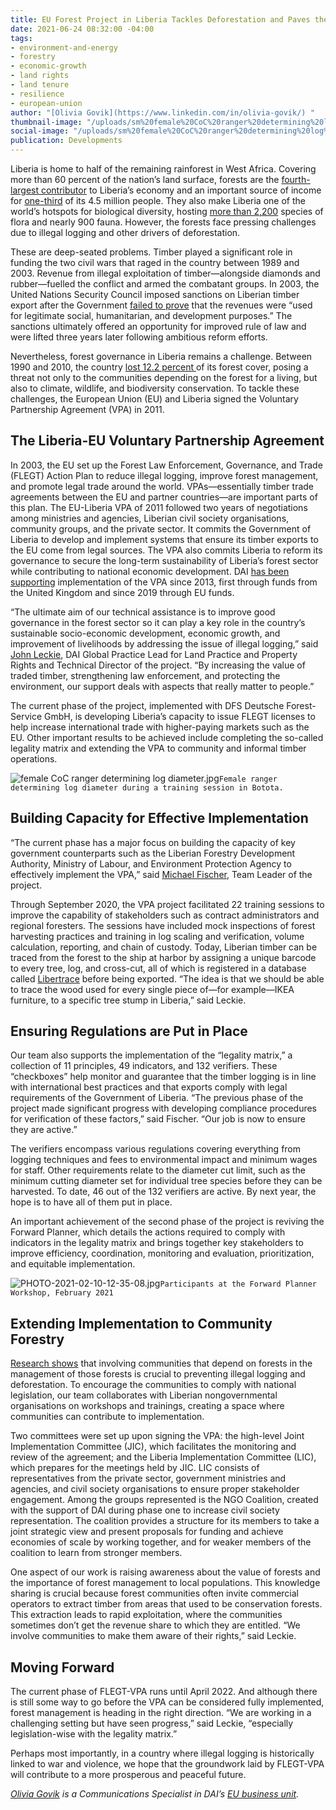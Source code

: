 ```yaml
---
title: EU Forest Project in Liberia Tackles Deforestation and Paves the Way for Stability
date: 2021-06-24 08:32:00 -04:00
tags:
- environment-and-energy
- forestry
- economic-growth
- land rights
- land tenure
- resilience
- european-union
author: "[Olivia Govik](https://www.linkedin.com/in/olivia-govik/) "
thumbnail-image: "/uploads/sm%20female%20CoC%20ranger%20determining%20log%20diameter.jpg"
social-image: "/uploads/sm%20female%20CoC%20ranger%20determining%20log%20diameter.jpg"
publication: Developments
---
```


Liberia is home to half of the remaining rainforest in West Africa. Covering more than 60 percent of the nation’s land surface, forests are the [fourth-largest contributor](https://blogs.worldbank.org/africacan/liberia-understanding-peoples-dependence-forests) to Liberia’s economy and an important source of income for [one-third](https://www.nicfi.no/partner-countries/liberia/) of its 4.5 million people. They also make Liberia one of the world’s hotspots for biological diversity, hosting [more than 2,200](https://blogs.worldbank.org/africacan/liberia-understanding-peoples-dependence-forests) species of flora and nearly 900 fauna. However, the forests face pressing challenges due to illegal logging and other drivers of deforestation.






These are deep-seated problems. Timber played a significant role in funding the two civil wars that raged in the country between 1989 and 2003. Revenue from illegal exploitation of timber—alongside diamonds and rubber—fuelled the conflict and armed the combatant groups. In 2003, the United Nations Security Council imposed sanctions on Liberian timber export after the Government [failed to prove](https://news.un.org/en/story/2003/05/66992-extending-sanctions-against-liberia-security-council-adds-ban-timber-exports) that the revenues were “used for legitimate social, humanitarian, and development purposes.” The sanctions ultimately offered an opportunity for improved rule of law and were lifted three years later following ambitious reform efforts. 

Nevertheless, forest governance in Liberia remains a challenge. Between 1990 and 2010, the country [lost 12.2 percent ](https://blogs.worldbank.org/africacan/liberia-understanding-peoples-dependence-forests)of its forest cover, posing a threat not only to the communities depending on the forest for a living, but also to climate, wildlife, and biodiversity conservation. To tackle these challenges, the European Union (EU) and Liberia signed the Voluntary Partnership Agreement (VPA) in 2011. 

## The Liberia-EU Voluntary Partnership Agreement

In 2003, the EU set up the Forest Law Enforcement, Governance, and Trade (FLEGT) Action Plan to reduce illegal logging, improve forest management, and promote legal trade around the world. VPAs—essentially timber trade agreements between the EU and partner countries—are important parts of this plan. The EU-Liberia VPA of 2011 followed two years of negotiations among ministries and agencies, Liberian civil society organisations, community groups, and the private sector. It commits the Government of Liberia to develop and implement systems that ensure its timber exports to the EU come from legal sources. The VPA also commits Liberia to reform its governance to secure the long-term sustainability of Liberia’s forest sector while contributing to national economic development. DAI [has been supporting](https://www.dai.com/our-work/projects/liberia-long-term-technical-assistance-for-the-implementation-of-the-voluntary-partnership-agreement-flegt-vpa) implementation of the VPA since 2013, first through funds from the United Kingdom and since 2019 through EU funds.  

“The ultimate aim of our technical assistance is to improve good governance in the forest sector so it can play a key role in the country’s sustainable socio-economic development, economic growth, and improvement of livelihoods by addressing the issue of illegal logging,” said [John Leckie](https://www.dai.com/who-we-are/our-team/john-leckie), DAI Global Practice Lead for Land Practice and Property Rights and Technical Director of the project. “By increasing the value of traded timber, strengthening law enforcement, and protecting the environment, our support deals with aspects that really matter to people.” 

The current phase of the project, implemented with DFS Deutsche Forest-Service GmbH, is developing Liberia’s capacity to issue FLEGT licenses to help increase international trade with higher-paying markets such as the EU. Other important results to be achieved include completing the so-called legality matrix and extending the VPA to community and informal timber operations. 

![female CoC ranger determining log diameter.jpg](/uploads/female%20CoC%20ranger%20determining%20log%20diameter.jpg)`Female ranger determining log diameter during a training session in Botota.`

## Building Capacity for Effective Implementation

“The current phase has a major focus on building the capacity of key government counterparts such as the Liberian Forestry Development Authority, Ministry of Labour, and Environment Protection Agency to effectively implement the VPA,” said [Michael Fischer](https://flegt-vpa.fda.gov.lr/vpa-su2/the-team/), Team Leader of the project. 

Through September 2020, the VPA project facilitated 22 training sessions to improve the capability of stakeholders such as contract administrators and regional foresters. The sessions have included mock inspections of forest harvesting practices and training in log scaling and verification, volume calculation, reporting, and chain of custody. Today, Liberian timber can be traced from the forest to the ship at harbor by assigning a unique barcode to every tree, log, and cross-cut, all of which is registered in a database called [Libertrace](https://libertrace.sgs.com/) before being exported. “The idea is that we should be able to trace the wood used for every single piece of—for example—IKEA furniture, to a specific tree stump in Liberia,” said Leckie.
 
## Ensuring Regulations are Put in Place 

Our team also supports the implementation of the “legality matrix,” a collection of 11 principles, 49 indicators, and 132 verifiers. These “checkboxes” help monitor and guarantee that the timber logging is in line with international best practices and that exports comply with legal requirements of the Government of Liberia. “The previous phase of the project made significant progress with developing compliance procedures for verification of these factors,” said Fischer. “Our job is now to ensure they are active.”

The verifiers encompass various regulations covering everything from logging techniques and fees to environmental impact and minimum wages for staff. Other requirements relate to the diameter cut limit, such as the minimum cutting diameter set for individual tree species before they can be harvested. To date, 46 out of the 132 verifiers are active. By next year, the hope is to have all of them put in place. 

An important achievement of the second phase of the project is reviving the Forward Planner, which details the actions required to comply with indicators in the legality matrix and brings together key stakeholders to improve efficiency, coordination, monitoring and evaluation, prioritization, and equitable implementation. 

![PHOTO-2021-02-10-12-35-08.jpg](/uploads/PHOTO-2021-02-10-12-35-08.jpg)`Participants at the Forward Planner Workshop, February 2021`

## Extending Implementation to Community Forestry

[Research shows](https://www.researchgate.net/publication/313890485_Resources_and_rules_of_the_game_Participation_of_civil_society_in_REDD_and_FLEGT-VPA_processes_in_Lao_PDR) that involving communities that depend on forests in the management of those forests is crucial to preventing illegal logging and deforestation. To encourage the communities to comply with national legislation, our team collaborates with Liberian nongovernmental organisations on workshops and trainings, creating a space where communities can contribute to implementation. 

Two committees were set up upon signing the VPA: the high-level Joint Implementation Committee (JIC), which facilitates the monitoring and review of the agreement; and the Liberia Implementation Committee (LIC), which prepares for the meetings held by JIC. LIC consists of representatives from the private sector, government ministries and agencies, and civil society organisations to ensure proper stakeholder engagement. Among the groups represented is the NGO Coalition, created with the support of DAI during phase one to increase civil society representation. The coalition provides a structure for its members to take a joint strategic view and present proposals for funding and achieve economies of scale by working together, and for weaker members of the coalition to learn from stronger members.

One aspect of our work is raising awareness about the value of forests and the importance of forest management to local populations. This knowledge sharing is crucial because forest communities often invite commercial operators to extract timber from areas that used to be conservation forests. This extraction leads to rapid exploitation, where the communities sometimes don’t get the revenue share to which they are entitled. “We involve communities to make them aware of their rights,” said Leckie.

## Moving Forward

The current phase of FLEGT-VPA runs until April 2022. And although there is still some way to go before the VPA can be considered fully implemented, forest management is heading in the right direction. “We are working in a challenging setting but have seen progress,” said Leckie, “especially legislation-wise with the legality matrix.”

Perhaps most importantly, in a country where illegal logging is historically linked to war and violence, we hope that the groundwork laid by FLEGT-VPA will contribute to a more prosperous and peaceful future. 

*[Olivia Govik](https://www.linkedin.com/in/olivia-govik/) is a Communications Specialist in DAI’s [EU business unit](https://www.dai.com/who-we-are/global-reach/european-union).*